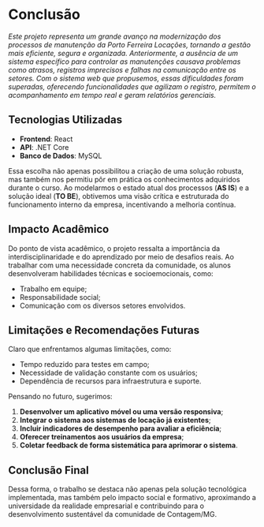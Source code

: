 # Conclusão

_Este projeto representa um grande avanço na modernização dos processos de manutenção da Porto Ferreira Locações, tornando a gestão mais eficiente, segura e organizada. Anteriormente, a ausência de um sistema específico para controlar as manutenções causava problemas como atrasos, registros imprecisos e falhas na comunicação entre os setores. Com o sistema web que propusemos, essas dificuldades foram superadas, oferecendo funcionalidades que agilizam o registro, permitem o acompanhamento em tempo real e geram relatórios gerenciais._

## Tecnologias Utilizadas

- **Frontend**: React
- **API**: .NET Core
- **Banco de Dados**: MySQL

Essa escolha não apenas possibilitou a criação de uma solução robusta, mas também nos permitiu pôr em prática os conhecimentos adquiridos durante o curso. Ao modelarmos o estado atual dos processos (**AS IS**) e a solução ideal (**TO BE**), obtivemos uma visão crítica e estruturada do funcionamento interno da empresa, incentivando a melhoria contínua.

## Impacto Acadêmico

Do ponto de vista acadêmico, o projeto ressalta a importância da interdisciplinaridade e do aprendizado por meio de desafios reais. Ao trabalhar com uma necessidade concreta da comunidade, os alunos desenvolveram habilidades técnicas e socioemocionais, como:

- Trabalho em equipe;
- Responsabilidade social;
- Comunicação com os diversos setores envolvidos.

## Limitações e Recomendações Futuras

Claro que enfrentamos algumas limitações, como:

- Tempo reduzido para testes em campo;
- Necessidade de validação constante com os usuários;
- Dependência de recursos para infraestrutura e suporte.

Pensando no futuro, sugerimos:

1. **Desenvolver um aplicativo móvel ou uma versão responsiva**;
2. **Integrar o sistema aos sistemas de locação já existentes**;
3. **Incluir indicadores de desempenho para avaliar a eficiência**;
4. **Oferecer treinamentos aos usuários da empresa**;
5. **Coletar feedback de forma sistemática para aprimorar o sistema**.

## Conclusão Final

Dessa forma, o trabalho se destaca não apenas pela solução tecnológica implementada, mas também pelo impacto social e formativo, aproximando a universidade da realidade empresarial e contribuindo para o desenvolvimento sustentável da comunidade de Contagem/MG.
